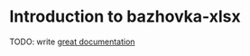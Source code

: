 # Introduction to bazhovka-xlsx

TODO: write [great documentation](http://jacobian.org/writing/what-to-write/)
